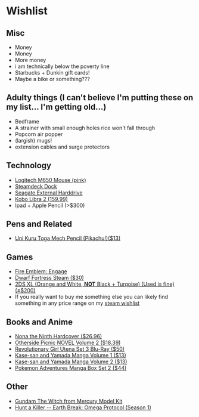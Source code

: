 # Wishlist

## Misc
- Money
- Money
- More money
- i am technically below the poverty line
- Starbucks + Dunkin gift cards!
- Maybe a bike or something???

## Adulty things (I can't believe I'm putting these on my list... I'm getting old...)
- Bedframe
- A strainer with small enough holes rice won't fall through
- Popcorn air popper
- (largish) mugs!
- extension cables and surge protectors

## Technology

- [Logitech M650 Mouse (pink)](https://www.logitech.com/en-us/products/mice/m650-signature-wireless-mouse.html)
- [Steamdeck Dock](https://store.steampowered.com/steamdeckdock)
- [Seagate External Harddrive](https://www.amazon.com/Seagate-Portable-External-Hard-Drive/dp/B07CRG94G3/)
- [Kobo Libra 2 (159.99)](https://us.kobobooks.com/products/kobo-libra-2)
- Ipad + Apple Pencil (\>$300)


## Pens and Related

- [Uni Kuru Toga Mech Pencil (Pikachu!)($13)](https://www.jetpens.com/Uni-Kuru-Toga-Mechanical-Pencil-0.5-mm-Pokemon-Yellow-Pikachu/pd/31419)


## Games

- [Fire Emblem: Engage](https://www.nintendo.com/store/products/fire-emblem-engage-switch/)
- [Dwarf Fortress Steam ($30)](https://store.steampowered.com/app/975370/Dwarf_Fortress/)
- [2DS XL (Orange and White, **NOT** Black + Turqoise) (Used is fine) (&le;$200)](https://www.amazon.com/dp/B075BD7RYX/ref=twister_B075MJLB5B?_encoding=UTF8&psc=1)
- If you really want to buy me something else you can likely find something in any price range on my [steam wishlist](https://store.steampowered.com/wishlist/profiles/76561198130985823/#sort=order)

## Books and Anime

- [Nona the Ninth Hardcover ($26.96)](https://bookshop.org/p/books/nona-the-ninth-tamsyn-muir/17377005)
- [Otherside Picnic NOVEL Volume 2 ($18.39)](https://www.rightstufanime.com/Otherside-Picnic-Novel-Omnibus-Volume-2)
- [Revolutionary Girl Utena Set 3 Blu-Ray ($50)](https://www.rightstufanime.com/Revolutionary-Girl-Utena-Set-3-Blu-Ray)
- [Kase-san and Yamada Manga Volume 1 ($13)](https://www.rightstufanime.com/Kase-san-and-Yamada-Manga)
- [Kase-san and Yamada Manga Volume 2 ($13)](https://www.rightstufanime.com/Kase-san-and-Yamada-Manga-Volume-2)
- [Pokemon Adventures Manga Box Set 2 ($44)](https://www.rightstufanime.com/Pokemon-Adventures-Manga-Box-Set-Volume-2-Volume-8-Volume-14-Gold-Silver)

## Other

- [Gundam The Witch from Mercury Model Kit](https://www.rightstufanime.com/Aerial-Mobile-Suit-Gundam-The-Witch-From-Mercury-Full-Mechanics-1-100-Model-Kit)
- [Hunt a Killer -- Earth Break: Omega Protocol (Season 1)](https://shop.huntakiller.com/products/earth-break-omega-protocol-complete-season-box-set)
